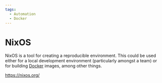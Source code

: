 ```yaml
---
tags:
  - Automation
  - Docker
---
```


# NixOS

NixOS is a tool for creating a reproducible environment. This could be used
either for a local development environment (particularly amongst a team) or for
building [Docker](devops/docker.md) images, among other things.

https://nixos.org/
